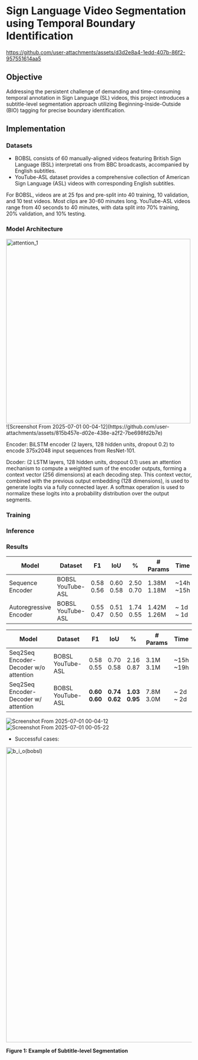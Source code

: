 # Sign Language Video Segmentation using Temporal Boundary Identification

https://github.com/user-attachments/assets/d3d2e8a4-1edd-407b-86f2-957551614aa5

## Objective
Addressing the persistent challenge of demanding and time-consuming temporal annotation in Sign Language (SL) videos, this project introduces a subtitle-level segmentation approach utilizing Beginning-Inside-Outside (BIO) tagging for precise boundary identification. 
<!--We train a Sequence-to-Sequence (Seq2Seq) model (with and without attention) on optical flow features from BOBSL and YouTube-ASL datasets. Our results demonstrate that the Seq2Seq model with attention significantly outperforms baseline methods, achieving improved segment percentage, F1-score, and IoU for subtitle boundary detection. An additional contribution includes a method for subtitle temporal resolution, designed to streamline manual annotation efforts. -->
## Implementation
### Datasets
* BOBSL consists of 60 manually-aligned videos featuring British Sign Language (BSL) interpretati
ons from BBC broadcasts, accompanied by English subtitles.
* YouTube-ASL dataset provides a comprehensive collection of American Sign Language (ASL) videos with corresponding English subtitles.

For BOBSL, videos are at 25 fps and pre-split into 40 training, 10 validation, and 10 test videos. Most clips are 30-60 minutes long. YouTube-ASL videos range from 40 seconds to 40 minutes, with data split into 70% training, 20% validation, and 10% testing.

### Model Architecture

<img src="https://github.com/user-attachments/assets/8b92e6bd-6172-49e2-a57c-b0974b2b7353" alt="attention_1" width="500">
![Screenshot From 2025-07-01 00-04-12](https://github.com/user-attachments/assets/815b457e-d02e-438e-a2f2-7be698fd2b7e)

Encoder: BiLSTM encoder (2 layers, 128 hidden units,
dropout 0.2) to encode 375x2048 input sequences
from ResNet-101. 

Dcoder: (2 LSTM layers, 128 hidden units, dropout 0.1) uses an attention
mechanism to compute a weighted sum of the encoder outputs, forming a context vector (256 dimensions) at each decoding step. This context vector,
combined with the previous output embedding (128
dimensions), is used to generate logits via a fully
connected layer. A softmax operation is used to
normalize these logits into a probability distribution over the output segments.
### Training
### Inference

### Results

| Model    | Dataset  |   F1     |    IoU   |     %    | # Params | Time     |
|----------|----------|----------|----------|----------|----------|----------|
|Sequence Encoder |   BOBSL<br>YouTube-ASL | 0.58 <br> 0.56 | 0.60 <br>0.58|2.50 <br> 0.70|1.38M <br>1.18M|~14h<br>~15h|
|Autoregressive Encoder| BOBSL<br>YouTube-ASL| 0.55<br> 0.47| 0.51 <br> 0.50|  1.74<br>0.55 | 1.42M <br> 1.26M |~ 1d <br>~ 1d|

| Model    | Dataset  |   F1     |    IoU   |     %    | # Params | Time     |
|----------|----------|----------|----------|----------|----------|----------|
|Seq2Seq Encoder-Decoder w/o attention |   BOBSL<br>YouTube-ASL | 0.58 <br> 0.55 | 0.70 <br>0.58|2.16 <br> 0.87|3.1M <br>3.1M|~15h<br>~19h|
|Seq2Seq Encoder-Decoder w/ attention| BOBSL<br>YouTube-ASL| **0.60**<br> **0.60**| **0.74** <br> **0.62**| **1.03**<br>**0.95** | 7.8M <br> 3.0M |~ 2d <br>~ 2d|

![Screenshot From 2025-07-01 00-04-12](https://github.com/user-attachments/assets/c0e198e6-0df0-4b0f-b180-074a516d25e5)
![Screenshot From 2025-07-01 00-05-22](https://github.com/user-attachments/assets/58ce94df-de3e-4f66-9603-824f1916670b)


* Successful cases:
<img src="https://github.com/user-attachments/assets/8c63f5f2-f19e-41a6-815e-f5164aaab091" alt="b_i_o(bobsl)" width="800">

**Figure 1: Example of Subtitle-level Segmentation**

